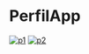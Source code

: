 # PerfilApp
<a href="https://postimg.cc/dLGHzCsY" target="_blank"><img src="https://i.postimg.cc/dtxbZRgL/p1.png" alt="p1"/></a> <a href="https://postimg.cc/21mcm5yB" target="_blank"><img src="https://i.postimg.cc/fRS6cth5/p2.png" alt="p2"/></a><br/><br/>

